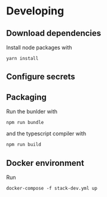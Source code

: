 # Developing

## Download dependencies

Install node packages with

`yarn install`

## Configure secrets

## Packaging

Run the bunlder with

`npm run bundle`

and the typescript compiler with

`npm run build`


## Docker environment

Run

`docker-compose -f stack-dev.yml up`

